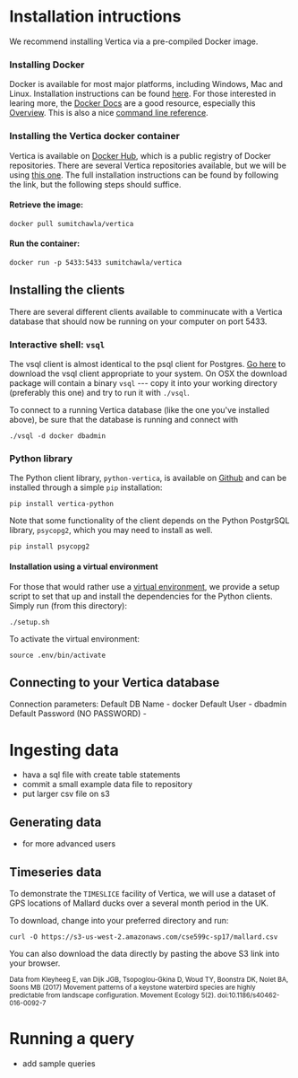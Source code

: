 # Installation intructions

We recommend installing Vertica via a pre-compiled Docker image.

### Installing Docker
Docker is available for most major platforms, including Windows, Mac and Linux.
Installation instructions can be found [here](https://docs.docker.com/engine/getstarted/step_one/).
For those interested in learing more, the [Docker Docs](https://docs.docker.com) are a good
resource, especially this [Overview](https://docs.docker.com/engine/understanding-docker/).
This is also a nice [command line reference](https://docs.docker.com/engine/reference/commandline/docker/).

### Installing the Vertica docker container
Vertica is available on [Docker Hub](https://hub.docker.com/), which is a public
registry of Docker repositories. There are several Vertica repositories available,
but we will be using [this one](https://hub.docker.com/r/sumitchawla/vertica/).
The full installation instructions can be found by following the link, but the following
steps should suffice.

#### Retrieve the image:
`docker pull sumitchawla/vertica`

#### Run the container:
`docker run -p 5433:5433 sumitchawla/vertica`

## Installing the clients
There are several different clients available to comminucate with a Vertica database
that should now be running on your computer on port 5433.

### Interactive shell: `vsql`
The vsql client is almost identical to the psql client for Postgres. [Go here](https://my.vertica.com/download/vertica/client-drivers/) to download the vsql client appropriate to your system. On OSX the download package will contain a binary `vsql` --- copy it into your working directory (preferably this one) and try to run it with `./vsql`. 

To connect to a running Vertica database (like the one you've installed above), be sure that the database is running and connect with 
```
./vsql -d docker dbadmin
```
### Python library
The Python client library, `python-vertica`, is available on [Github](https://github.com/uber/vertica-python) and can be installed through a simple `pip` installation:
```
pip install vertica-python
```
Note that some functionality of the client depends on the Python PostgrSQL library, 
`psycopg2`, which you may need to install as well.
```
pip install psycopg2
```

#### Installation using a virtual environment
For those that would rather use a [virtual environment](http://python-guide-pt-br.readthedocs.io/en/latest/dev/virtualenvs/), we provide a setup script to set that up and install the
dependencies for the Python clients. Simply run (from this directory):
```
./setup.sh
```
To activate the virtual environment:
```
source .env/bin/activate
```

## Connecting to your Vertica database

Connection parameters:
Default DB Name - docker
Default User - dbadmin
Default Password (NO PASSWORD) -

# Ingesting data
- hava a sql file with create table statements
- commit a small example data file to repository
- put larger csv file on s3 

## Generating data
- for more advanced users

## Timeseries data
To demonstrate the `TIMESLICE` facility of Vertica, we will use a dataset of GPS locations of Mallard ducks over a several month period in the UK. 

To download, change into your preferred directory and run: 
```
curl -O https://s3-us-west-2.amazonaws.com/cse599c-sp17/mallard.csv
```
You can also download the data directly by pasting the above S3 link into your browser. 

<small>Data from Kleyheeg E, van Dijk JGB, Tsopoglou-Gkina D, Woud TY, Boonstra DK, Nolet BA, Soons MB (2017) Movement patterns of a keystone waterbird species are highly predictable from landscape configuration. Movement Ecology 5(2). doi:10.1186/s40462-016-0092-7 </small>

# Running a query
- add sample queries

